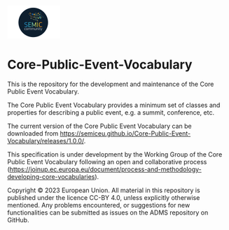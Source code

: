![SEMIC Core Vocabulary](/semic-icon-small.png)
# Core-Public-Event-Vocabulary

This is the repository for the development and maintenance of the Core Public Event Vocabulary. 

The Core Public Event Vocabulary provides a minimum set of classes and properties for describing a public event, e.g. a summit, conference, etc. 

The current version of the Core Public Event Vocabulary can be downloaded from https://semiceu.github.io/Core-Public-Event-Vocabulary/releases/1.0.0/.

This specification is under development by the Working Group of the Core Public Event Vocabulary following an open and collaborative process (https://joinup.ec.europa.eu/document/process-and-methodology-developing-core-vocabularies). 

Copyright © 2023 European Union. All material in this repository is published under the licence CC-BY 4.0, unless explicitly otherwise mentioned. Any problems encountered, or suggestions for new functionalities can be submitted as issues on the ADMS repository on GitHub.
